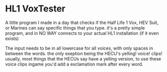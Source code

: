 # HL1 VoxTester
A little program I made in a day that checks if the Half Life 1 Vox, HEV Suit, or Marines can say specific things that you type.
it's a pretty simple program, and in NO WAY connects to your actual HL1 installation (if it even exists)

The input needs to be in all lowercase for all voices, with only spaces in between the words. the only exeption being the HECU's yelling! voice! clips!
usually, most things that the HECUs say have a yelling version, to use these voice clips ingame you'd add a exclamation mark after every word.
